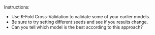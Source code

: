 Instructions:
* Use K-Fold Cross-Validation to validate some of your earlier models.
* Be sure to try setting different seeds and see if you results change.
* Can you tell which model is the best according to this approach?